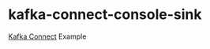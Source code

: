 # kafka-connect-console-sink

[Kafka Connect](http://kafka.apache.org/documentation.html#connect) Example
